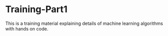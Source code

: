 # Training-Part1

This is a training material explaining details of machine learning algorithms with hands on code.
